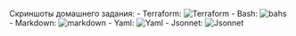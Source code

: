 Скриншоты домашнего задания:
    - Terraform: ![Terraform](img/sysadm-homeworks–netology.tf.jpg) 
    - Bash: ![bahs](img/sysadm-homeworks–netology.sh.jpg)
    - Markdown: ![markdown](img/sysadm-homeworks–netology.md.jpg)
    - Yaml: ![Yaml](img/sysadm-homeworks–netology.yaml.jpg)
    - Jsonnet: ![Jsonnet](img/sysadm-homeworks–netology.jsonnet.jpg)

